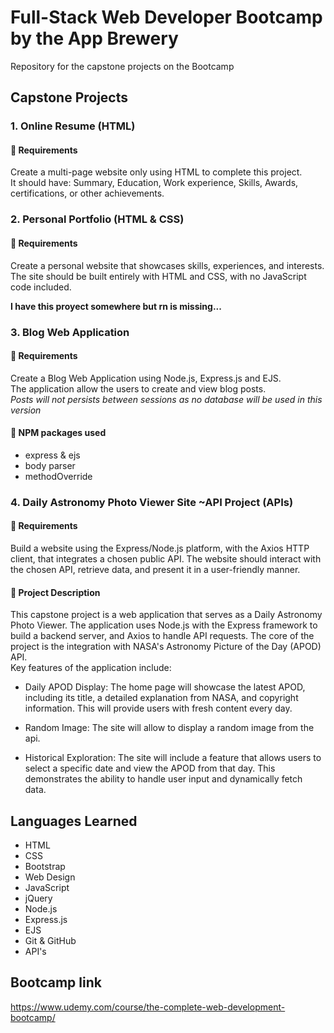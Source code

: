 # Full-Stack Web Developer Bootcamp by the App Brewery
Repository for the capstone projects on the Bootcamp

## Capstone Projects
### 1. Online Resume (HTML)
#### 🔖 Requirements
Create a multi-page website only using HTML to complete this project.<br>
It should have: Summary, Education, Work experience, Skills, Awards, certifications, or other achievements.

### 2. Personal Portfolio (HTML & CSS) 
#### 🔖 Requirements 
Create a personal website that showcases skills, experiences, and interests. <br>
The site should be built entirely with HTML and CSS, with no JavaScript code included.

**I have this proyect somewhere but rn is missing...**

### 3. Blog Web Application
#### 🔖 Requirements
Create a Blog Web Application using Node.js, Express.js and EJS. <br>
The application allow the users to create and view blog posts.<br>
*Posts will not persists between sessions as no database will be used in this version*

#### 🧰 NPM packages used
- express & ejs
- body parser
- methodOverride

### 4. Daily Astronomy Photo Viewer Site ~API Project (APIs)
#### 🔖 Requirements
Build a website using the Express/Node.js platform, with the Axios HTTP client, that integrates a chosen public API.
The website should interact with the chosen API, retrieve data, and present it in a user-friendly manner.

#### 📇 Project Description
This capstone project is a web application that serves as a Daily Astronomy Photo Viewer. The application uses Node.js with the Express framework to build a backend server, and Axios to handle API requests. The core of the project is the integration with NASA's Astronomy Picture of the Day (APOD) API.<br>
Key features of the application include:

- Daily APOD Display: The home page will showcase the latest APOD, including its title, a detailed explanation from NASA, and copyright information. This will provide users with fresh content every day.

- Random Image: The site will allow to display a random image from the api.

- Historical Exploration: The site will include a feature that allows users to select a specific date and view the APOD from that day. This demonstrates the ability to handle user input and dynamically fetch data.

## Languages Learned
- HTML
- CSS
- Bootstrap
- Web Design
- JavaScript
- jQuery
- Node.js
- Express.js
- EJS
- Git & GitHub
- API's

<!--- 
- Databases
- SQL
- PostgreSQL
- Authentication & Security 
- React.js
- Web3 Decentralised App (DApp)
- Build Your First Defi DApp - DBANKK
- Deploying to the ICP Live Blockchain
- Building DApps on ICP with a React Frontend
- Create Your Own Crypto Token
- Minting NFTs and Building an NFT Marketplace like OpenSea
- AAA
-->

## Bootcamp link
https://www.udemy.com/course/the-complete-web-development-bootcamp/
